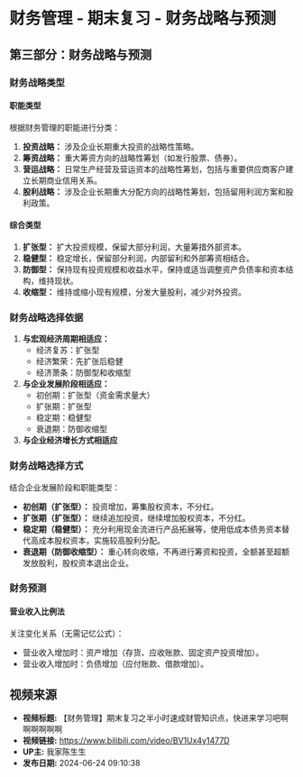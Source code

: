 # 财务管理 - 期末复习 - 财务战略与预测

## 第三部分：财务战略与预测

### 财务战略类型

#### 职能类型
根据财务管理的职能进行分类：
1.  **投资战略：** 涉及企业长期重大投资的战略性策略。
2.  **筹资战略：** 重大筹资方向的战略性筹划（如发行股票、债券）。
3.  **营运战略：** 日常生产经营及营运资本的战略性筹划，包括与重要供应商客户建立长期商业信用关系。
4.  **股利战略：** 涉及企业长期重大分配方向的战略性筹划，包括留用利润方案和股利政策。

#### 综合类型
1.  **扩张型：** 扩大投资规模，保留大部分利润，大量筹措外部资本。
2.  **稳健型：** 稳定增长，保留部分利润，内部留利和外部筹资相结合。
3.  **防御型：** 保持现有投资规模和收益水平，保持或适当调整资产负债率和资本结构，维持现状。
4.  **收缩型：** 维持或缩小现有规模，分发大量股利，减少对外投资。

### 财务战略选择依据
1.  **与宏观经济周期相适应：**
    * 经济复苏：扩张型
    * 经济繁荣：先扩张后稳健
    * 经济萧条：防御型和收缩型
2.  **与企业发展阶段相适应：**
    * 初创期：扩张型（资金需求量大）
    * 扩张期：扩张型
    * 稳定期：稳健型
    * 衰退期：防御收缩型
3.  **与企业经济增长方式相适应**

### 财务战略选择方式
结合企业发展阶段和职能类型：
* **初创期（扩张型）：** 投资增加，筹集股权资本，不分红。
* **扩张期（扩张型）：** 继续追加投资，继续增加股权资本，不分红。
* **稳定期（稳健型）：** 充分利用现金流进行产品拓展等，使用低成本债务资本替代高成本股权资本，实施较高股利分配。
* **衰退期（防御收缩型）：** 重心转向收缩，不再进行筹资和投资，全额甚至超额发放股利，股权资本退出企业。

### 财务预测

#### 营业收入比例法
关注变化关系（无需记忆公式）：
* 营业收入增加时：资产增加（存货、应收账款、固定资产投资增加）。
* 营业收入增加时：负债增加（应付账款、借款增加）。

## 视频来源
* **视频标题:** 【财务管理】期末复习之半小时速成财管知识点，快进来学习吧啊啊啊啊啊啊
* **视频链接:** https://www.bilibili.com/video/BV1Ux4y1477D
* **UP主:** 我家陈生生
* **发布日期:** 2024-06-24 09:10:38